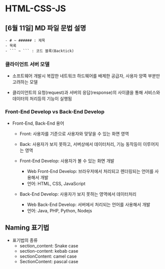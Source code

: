 # HTML-CSS-JS
## [6월 11일] MD 파일 문법 설명
```
- # ~ ###### : 제목
- 목록
- ``` ~ ``` : 코드 블록(Backtick)
```

### 클라이언트 서버 모델
- 소프트웨어 개발시 복잡한 네트워크 하드웨어를 배제한
공급자, 사용자 양쪽 부분만 고려하는 모델

- 클리이언트의 요청(request)과 서버의 응답(response)의 사이클을 통해 서비스와 데이터의 처리등의 기능이 실행됨

### Front-End Develop vs Back-End Develop
- Front-End, Back-End 용어
    - Front: 사용자를 기준으로 사용자와 맞닿을 수 있는 화면 영역
    - Back: 사용자가 보지 못하고, 서버상에서 데이터처리, 기능 동작등이 이루어지는 영역

    - Front-End Develop: 사용자가 볼 수 있는 화면 개발
        - Web Front-End Develop: 브라우저에서 처리되고 렌더링되는 언어를 사용해서 개발
        - 언어: HTML, CSS, JavaScript

    - Back-End Develop: 사용자가 보지 못하는 영역에서 데이터처리
        - Web Back-End Develop: 서버에서 처리되는 언어를 사용해서 개발
        - 언어: Java, PHP, Python, Nodejs

## Naming 표기법

- 표기법의 종류
    - section_content: Snake case
    - section-content: kebab case
    - sectionContent: camel case
    - SectionContent: pascal case

